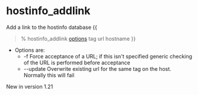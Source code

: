 # hostinfo\_addlink #

Add a link to the hostinfo database
{{
> % hostinfo\_addlink [options](options.md) tag url hostname
}}

  * Options are:
    * -f Force acceptance of a URL; if this isn't specified generic checking of the URL is performed before acceptance
    * --update Overwrite existing url for the same tag on the host. Normally this will fail

New in version 1.21